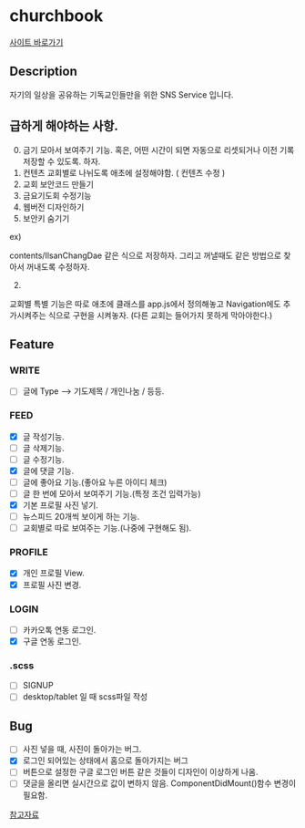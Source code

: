 # churchbook

[사이트 바로가기](https://friday-prayer-meeting.firebaseapp.com/)

## Description

자기의 일상을 공유하는 기독교인들만을 위한 SNS Service 입니다.

## 급하게 해야하는 사항.

0. 금기 모아서 보여주기 기능. 혹은, 어떤 시간이 되면 자동으로 리셋되거나 이전 기록 저장할 수 있도록. 하자.
1. 컨텐츠 교회별로 나뉘도록 애초에 설정해야함. ( 컨텐츠 수정 )
1. 교회 보안코드 만들기
1. 금요기도회 수정기능
1. 웹버전 디자인하기
1. 보안키 숨기기

ex)

contents/IlsanChangDae
같은 식으로 저장하자.
그리고 꺼낼때도
같은 방법으로 찾아서 꺼내도록 수정하자.

2.
교회별 특별 기능은 따로 애초에 클래스를 app.js에서 정의해놓고
Navigation에도 추가시켜주는 식으로
구현을 시켜놓자.
(다른 교회는 들어가지 못하게 막아야한다.)

## Feature

### WRITE

- [ ] 글에 Type --> 기도제목 / 개인나눔 / 등등.

### FEED

- [x] 글 작성기능.
- [ ] 글 삭제기능.
- [ ] 글 수정기능.
- [x] 글에 댓글 기능.
- [ ] 글에 좋아요 기능.(좋아요 누른 아이디 체크)
- [ ] 글 한 번에 모아서 보여주기 기능.(특정 조건 입력가능)
- [x] 기본 프로필 사진 넣기.
- [ ] 뉴스피드 20개씩 보이게 하는 기능.
- [ ] 교회별로 따로 보여주는 기능.(나중에 구현해도 됨).

### PROFILE

- [x] 개인 프로필 View.
- [x] 프로필 사진 변경.

### LOGIN

- [ ] 카카오톡 연동 로그인.
- [x] 구글 연동 로그인.

### .scss

- [ ] SIGNUP
- [ ] desktop/tablet 일 때 scss파일 작성

## Bug

- [ ] 사진 넣을 때, 사진이 돌아가는 버그.
- [x] 로그인 되어있는 상태에서 홈으로 돌아가지는 버그
- [ ] 버튼으로 설정한 구글 로그인 버튼 같은 것들이 디자인이 이상하게 나옴.
- [ ] 댓글을 올리면 실시간으로 값이 변하지 않음. ComponentDidMount()함수 변경이 필요함.

[참고자료](https://www.robinwieruch.de/complete-firebase-authentication-react-tutorial)
